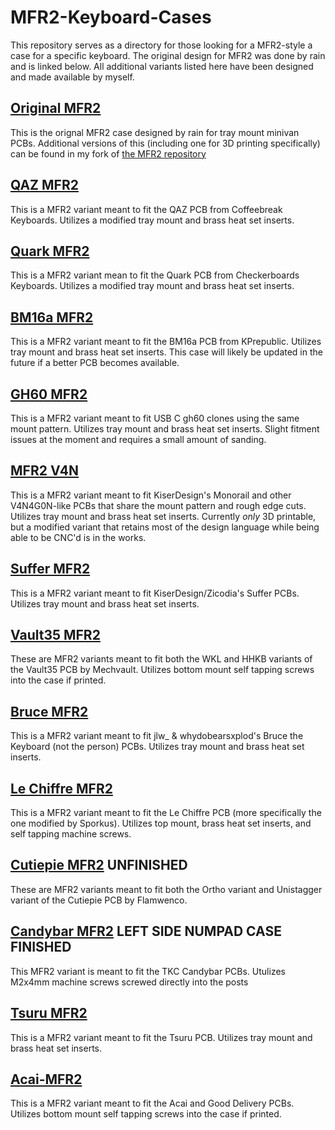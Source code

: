 # MFR2-Keyboard-Cases
This repository serves as a directory for those looking for a MFR2-style a case for a specific keyboard. The original design for MFR2 was done by rain and is linked below. All additional variants listed here have been designed and made available by myself.

## [Original MFR2](https://github.com/rainkeebs/mfr2)
This is the orignal MFR2 case designed by rain for tray mount minivan PCBs.
Additional versions of this (including one for 3D printing specifically) can be found in my fork of [the MFR2 repository](https://github.com/seirin-blu/mfr2)

## [QAZ MFR2](https://github.com/seirin-blu/QAZ-MFR)
This is a MFR2 variant meant to fit the QAZ PCB from Coffeebreak Keyboards. Utilizes a modified tray mount and brass heat set inserts.

## [Quark MFR2](https://github.com/seirin-blu/Quark-MFR2)
This is a MFR2 variant mean to fit the Quark PCB from Checkerboards Keyboards. Utilizes a modified tray mount and brass heat set inserts.

## [BM16a MFR2](https://github.com/seirin-blu/BM16a-MFR2)
This is a MFR2 variant meant to fit the BM16a PCB from KPrepublic. Utilizes tray mount and brass heat set inserts.
This case will likely be updated in the future if a better PCB becomes available.

## [GH60 MFR2](https://github.com/seirin-blu/GH60-MFR2)
This is a MFR2 variant meant to fit USB C gh60 clones using the same mount pattern. Utilizes tray mount and brass heat set inserts.
Slight fitment issues at the moment and requires a small amount of sanding.

## [MFR2 V4N](https://github.com/seirin-blu/MFR2V4N)
This is a MFR2 variant meant to fit KiserDesign's Monorail and other V4N4G0N-like PCBs that share the mount pattern and rough edge cuts. Utilizes tray mount and brass heat set inserts.
Currently *only* 3D printable, but a modified variant that retains most of the design language while being able to be CNC'd is in the works.

## [Suffer MFR2](https://github.com/seirin-blu/Suffer-MFR2)
This is a MFR2 variant meant to fit KiserDesign/Zicodia's Suffer PCBs. Utilizes tray mount and brass heat set inserts.

## [Vault35 MFR2](https://github.com/seirin-blu/Vault35-MFR2)
These are MFR2 variants meant to fit both the WKL and HHKB variants of the Vault35 PCB by Mechvault. Utilizes bottom mount self tapping screws into the case if printed.

## [Bruce MFR2](https://github.com/seirin-blu/Bruce-MFR2)
This is a MFR2 variant meant to fit jlw_ & whydobearsxplod's Bruce the Keyboard (not the person) PCBs. Utilizes tray mount and brass heat set inserts.

## [Le Chiffre MFR2](https://github.com/seirin-blu/Le-Chiffre-MFR2)
This is a MFR2 variant meant to fit the Le Chiffre PCB (more specifically the one modified by Sporkus). Utilizes top mount, brass heat set inserts, and self tapping machine screws.

## [Cutiepie MFR2](https://github.com/seirin-blu/Cutiepie-MFR2) UNFINISHED
These are MFR2 variants meant to fit both the Ortho variant and Unistagger variant of the Cutiepie PCB by Flamwenco.

## [Candybar MFR2](https://github.com/seirin-blu/Candybar-MFR2) LEFT SIDE NUMPAD CASE FINISHED
This MFR2 variant is meant to fit the TKC Candybar PCBs. Utulizes M2x4mm machine screws screwed directly into the posts

## [Tsuru MFR2](https://github.com/seirin-blu/Tsuru-MFR2)
This is a MFR2 variant meant to fit the Tsuru PCB. Utilizes tray mount and brass heat set inserts.

## [Acai-MFR2](https://github.com/seirin-blu/Acai-MFR2)
This is a MFR2 variant meant to fit the Acai and Good Delivery PCBs. Utilizes bottom mount self tapping screws into the case if printed.
